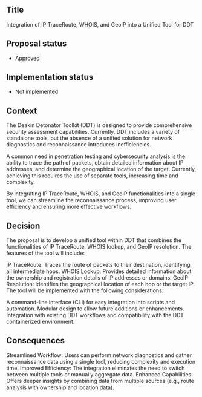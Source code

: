 ## Title

Integration of IP TraceRoute, WHOIS, and GeoIP into a Unified Tool for DDT

## Proposal status

- Approved

## Implementation status

- Not implemented

## Context

The Deakin Detonator Toolkit (DDT) is designed to provide comprehensive security assessment capabilities. Currently, DDT includes a variety of standalone tools, but the absence of a unified solution for network diagnostics and reconnaissance introduces inefficiencies.

A common need in penetration testing and cybersecurity analysis is the ability to trace the path of packets, obtain detailed information about IP addresses, and determine the geographical location of the target. Currently, achieving this requires the use of separate tools, increasing time and complexity.

By integrating IP TraceRoute, WHOIS, and GeoIP functionalities into a single tool, we can streamline the reconnaissance process, improving user efficiency and ensuring more effective workflows.

## Decision

The proposal is to develop a unified tool within DDT that combines the functionalities of IP TraceRoute, WHOIS lookup, and GeoIP resolution. The features of the tool will include:

IP TraceRoute: Traces the route of packets to their destination, identifying all intermediate hops.
WHOIS Lookup: Provides detailed information about the ownership and registration details of IP addresses or domains.
GeoIP Resolution: Identifies the geographical location of each hop or the target IP.
The tool will be implemented with the following considerations:

A command-line interface (CLI) for easy integration into scripts and automation.
Modular design to allow future additions or enhancements.
Integration with existing DDT workflows and compatibility with the DDT containerized environment.

## Consequences

Streamlined Workflow: Users can perform network diagnostics and gather reconnaissance data using a single tool, reducing complexity and execution time.
Improved Efficiency: The integration eliminates the need to switch between multiple tools or manually aggregate data.
Enhanced Capabilities: Offers deeper insights by combining data from multiple sources (e.g., route analysis with ownership and location data).
